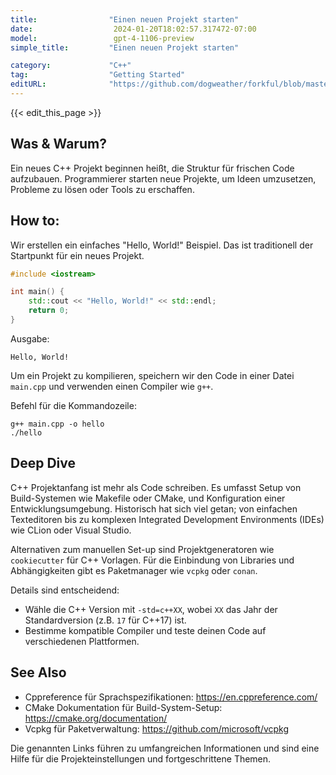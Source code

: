 ```yaml
---
title:                "Einen neuen Projekt starten"
date:                  2024-01-20T18:02:57.317472-07:00
model:                 gpt-4-1106-preview
simple_title:         "Einen neuen Projekt starten"

category:             "C++"
tag:                  "Getting Started"
editURL:              "https://github.com/dogweather/forkful/blob/master/content/de/cpp/starting-a-new-project.md"
---
```


{{< edit_this_page >}}

## Was & Warum?
Ein neues C++ Projekt beginnen heißt, die Struktur für frischen Code aufzubauen. Programmierer starten neue Projekte, um Ideen umzusetzen, Probleme zu lösen oder Tools zu erschaffen.

## How to:
Wir erstellen ein einfaches "Hello, World!" Beispiel. Das ist traditionell der Startpunkt für ein neues Projekt.

```C++
#include <iostream>

int main() {
    std::cout << "Hello, World!" << std::endl;
    return 0;
}
```

Ausgabe:
```
Hello, World!
```

Um ein Projekt zu kompilieren, speichern wir den Code in einer Datei `main.cpp` und verwenden einen Compiler wie `g++`.

Befehl für die Kommandozeile:
```
g++ main.cpp -o hello
./hello
```

## Deep Dive
C++ Projektanfang ist mehr als Code schreiben. Es umfasst Setup von Build-Systemen wie Makefile oder CMake, und Konfiguration einer Entwicklungsumgebung. Historisch hat sich viel getan; von einfachen Texteditoren bis zu komplexen Integrated Development Environments (IDEs) wie CLion oder Visual Studio.

Alternativen zum manuellen Set-up sind Projektgeneratoren wie `cookiecutter` für C++ Vorlagen. Für die Einbindung von Libraries und Abhängigkeiten gibt es Paketmanager wie `vcpkg` oder `conan`.

Details sind entscheidend:
- Wähle die C++ Version mit `-std=c++XX`, wobei `XX` das Jahr der Standardversion (z.B. `17` für C++17) ist.
- Bestimme kompatible Compiler und teste deinen Code auf verschiedenen Plattformen.

## See Also
- Cppreference für Sprachspezifikationen: https://en.cppreference.com/
- CMake Dokumentation für Build-System-Setup: https://cmake.org/documentation/
- Vcpkg für Paketverwaltung: https://github.com/microsoft/vcpkg

Die genannten Links führen zu umfangreichen Informationen und sind eine Hilfe für die Projekteinstellungen und fortgeschrittene Themen.
